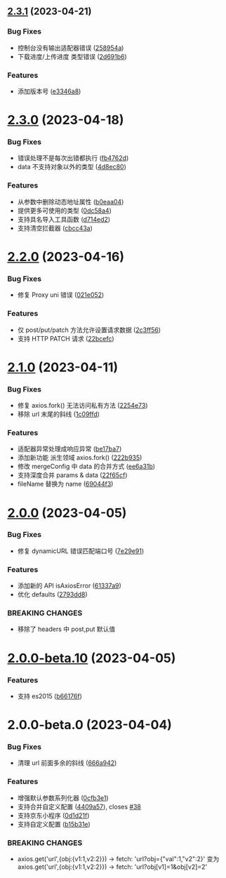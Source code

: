 ## [2.3.1](https://github.com/zjx0905/axios-miniprogram/compare/v2.3.0...v2.3.1) (2023-04-21)


### Bug Fixes

* 控制台没有输出适配器错误 ([258954a](https://github.com/zjx0905/axios-miniprogram/commit/258954afc1c39483ff6b1828c8904c5b284890d2))
* 下载进度/上传进度 类型错误 ([2d691b6](https://github.com/zjx0905/axios-miniprogram/commit/2d691b69cbb2d3e27be3698bf4a4188cf71ccb7e))


### Features

* 添加版本号 ([e3346a8](https://github.com/zjx0905/axios-miniprogram/commit/e3346a866f12ed8aa07695f45a8177d631973abd))



# [2.3.0](https://github.com/zjx0905/axios-miniprogram/compare/v2.2.0...v2.3.0) (2023-04-18)


### Bug Fixes

* 错误处理不是每次出错都执行 ([fb4762d](https://github.com/zjx0905/axios-miniprogram/commit/fb4762d01a0d304ce6c291d6487dce1507a985c5))
* data 不支持对象以外的类型 ([4d8ec80](https://github.com/zjx0905/axios-miniprogram/commit/4d8ec80f29b85e3419d1bc5112886a397ee2cc48))


### Features

* 从参数中删除动态地址属性 ([b0eaa04](https://github.com/zjx0905/axios-miniprogram/commit/b0eaa04c66dc82de944769893f62ecd0c4ae76d8))
* 提供更多可使用的类型 ([0dc58a4](https://github.com/zjx0905/axios-miniprogram/commit/0dc58a4b0cdd5d36c1b16f13697d8180952cb093))
* 支持具名导入工具函数 ([d714ed2](https://github.com/zjx0905/axios-miniprogram/commit/d714ed23c0f3b8ea3abecfb042c67bcf9adb29a7))
* 支持清空拦截器 ([cbcc43a](https://github.com/zjx0905/axios-miniprogram/commit/cbcc43ad77f0e79223e524aa6bb4502ee4b989c9))



# [2.2.0](https://github.com/zjx0905/axios-miniprogram/compare/v2.1.0...v2.2.0) (2023-04-16)


### Bug Fixes

* 修复 Proxy uni 错误 ([021e052](https://github.com/zjx0905/axios-miniprogram/commit/021e05233a95ebc5c5f93d114d225cc45a22675f))


### Features

* 仅 post/put/patch 方法允许设置请求数据 ([2c3ff56](https://github.com/zjx0905/axios-miniprogram/commit/2c3ff567c19197f6377645cd9f7109806cd93b77))
* 支持 HTTP PATCH 请求 ([22bcefc](https://github.com/zjx0905/axios-miniprogram/commit/22bcefcb97e50400403b131d307c97eb4cbb6071))



# [2.1.0](https://github.com/zjx0905/axios-miniprogram/compare/v2.0.0...v2.1.0) (2023-04-11)


### Bug Fixes

* 修复 axios.fork() 无法访问私有方法 ([2254e73](https://github.com/zjx0905/axios-miniprogram/commit/2254e73cf76f1bc95d4850211e3fa34acae50136))
* 移除 url 末尾的斜线 ([1c09ffd](https://github.com/zjx0905/axios-miniprogram/commit/1c09ffdd91d554078423cba57fe036106e9b0fa8))


### Features

* 适配器异常处理成响应异常 ([be17ba7](https://github.com/zjx0905/axios-miniprogram/commit/be17ba7e6881699aeb74b45c8b4b084e1e53a777))
* 添加新功能 派生领域 axios.fork() ([222b935](https://github.com/zjx0905/axios-miniprogram/commit/222b935f6839ce8fcecfa951d937e6160211f7f9))
* 修改 mergeConfig 中 data 的合并方式 ([ee6a31b](https://github.com/zjx0905/axios-miniprogram/commit/ee6a31b4bbc07e93f8754c83a1ff02495a23dfa7))
* 支持深度合并 params & data ([22f65cf](https://github.com/zjx0905/axios-miniprogram/commit/22f65cf69c877f314b269d8c3d0fac8f1c8ab71f))
* fileName 替换为 name ([69044f3](https://github.com/zjx0905/axios-miniprogram/commit/69044f35833d8d42a5f0c12b01687298c08f589b))



# [2.0.0](https://github.com/zjx0905/axios-miniprogram/compare/v2.0.0-beta.10...v2.0.0) (2023-04-05)


### Bug Fixes

* 修复 dynamicURL 错误匹配端口号 ([7e29e91](https://github.com/zjx0905/axios-miniprogram/commit/7e29e91f0a2a4b1b1f3ca49a9cd5ff123466301a))


### Features

* 添加新的 API isAxiosError ([61337a9](https://github.com/zjx0905/axios-miniprogram/commit/61337a9bbe100cdab9e175f8ee42e4d5d2ba6842))
* 优化 defaults ([2793dd8](https://github.com/zjx0905/axios-miniprogram/commit/2793dd8b5e1ad34218088718314e06545033cbbf))


### BREAKING CHANGES

* 移除了 headers 中 post,put 默认值



# [2.0.0-beta.10](https://github.com/zjx0905/axios-miniprogram/compare/v2.0.0-beta.0...v2.0.0-beta.10) (2023-04-05)


### Features

* 支持 es2015 ([b66176f](https://github.com/zjx0905/axios-miniprogram/commit/b66176f0ed90eaec5c1377077359a234691ae1b3))



# 2.0.0-beta.0 (2023-04-04)

### Bug Fixes

* 清理 url 前面多余的斜线 ([666a942](https://github.com/zjx0905/axios-miniprogram/commit/666a9427d3c9bfbd96def9e112d5183acdf08d84))

### Features

* 增强默认参数系列化器 ([0cfb3e1](https://github.com/zjx0905/axios-miniprogram/commit/0cfb3e1ff04b69896ba43ffcb6abba5fb61ad48a))
* 支持合并自定义配置 ([4409a57](https://github.com/zjx0905/axios-miniprogram/commit/4409a5720ba1e58a4c218ee67f71d5f05beee6a8)), closes [#38](https://github.com/zjx0905/axios-miniprogram/issues/38)
* 支持京东小程序 ([0d1d21f](https://github.com/zjx0905/axios-miniprogram/commit/0d1d21fc66eb202463ef2baaa174b0f60276035e))
* 支持自定义配置 ([b15b31e](https://github.com/zjx0905/axios-miniprogram/commit/b15b31ee55217f11e08713ce02dd7ab21732fba1))

### BREAKING CHANGES

* axios.get('url',{obj:{v1:1,v2:2}}) -> fetch: 'url?obj={"val":1,"v2":2}'
  变为
  axios.get('url',{obj:{v1:1,v2:2}}) -> fetch: 'url?obj[v1]=1&obj[v2]=2'
